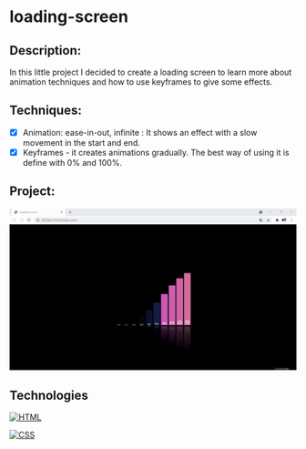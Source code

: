 # loading-screen

## Description:
In this little project I decided to create a loading screen to learn more about animation techniques and how to use keyframes to give some effects.

## Techniques:

 - [x] Animation: ease-in-out, infinite : It shows an effect with a slow movement in the start and end.
 - [x] Keyframes - it creates animations gradually. The best way of using it is define with 0% and 100%.

## Project:

<p align="center">
  <img src="loading.gif" width="700px">
</p>

## Technologies

[![HTML](https://img.shields.io/badge/HTML-red?style=for-the-badge&logo=HTML5&labelColor=black)](https://github.com/JuniorMacedo91)

[![CSS](https://img.shields.io/badge/CSS3-blue?style=for-the-badge&logo=CSS3&labelColor=black)](https://github.com/JuniorMacedo91)

